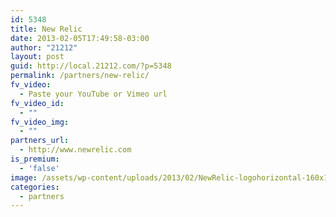 ```yaml
---
id: 5348
title: New Relic
date: 2013-02-05T17:49:58-03:00
author: "21212"
layout: post
guid: http://local.21212.com/?p=5348
permalink: /partners/new-relic/
fv_video:
  - Paste your YouTube or Vimeo url
fv_video_id:
  - ""
fv_video_img:
  - ""
partners_url:
  - http://www.newrelic.com
is_premium:
  - 'false'
image: /assets/wp-content/uploads/2013/02/NewRelic-logohorizontal-160x160.png
categories:
  - partners
---
```

